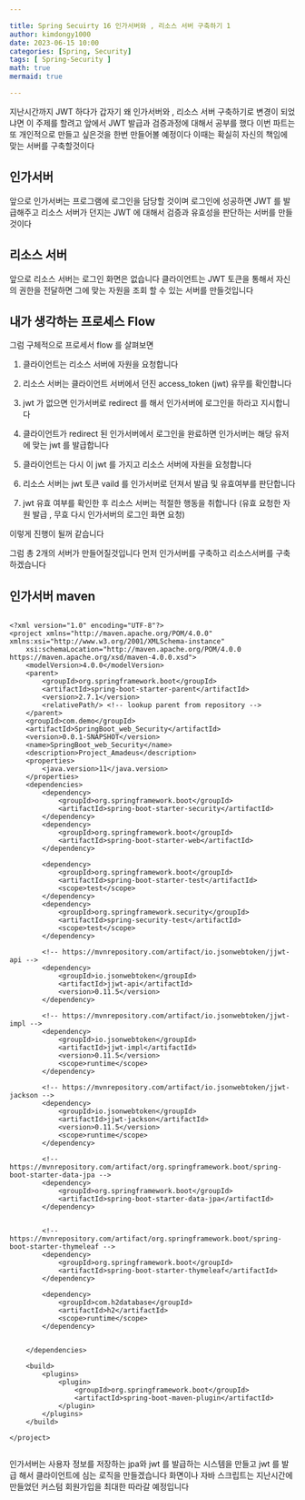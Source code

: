 ```yaml
---

title: Spring Secuirty 16 인가서버와 , 리소스 서버 구축하기 1
author: kimdongy1000
date: 2023-06-15 10:00
categories: [Spring, Security]
tags: [ Spring-Security ]
math: true
mermaid: true

---
```


지난시간까지 JWT 하다가 갑자기 왜 인가서버와 , 리소스 서버 구축하기로 변경이 되었냐면 이 주제를 할려고 앞에서 JWT 발급과 검증과정에 대해서 공부를 했다 
이번 파트는 또 개인적으로 만들고 싶은것을 한번 만들어볼 예정이다 이때는 확실히 자신의 책임에 맞는 서버를 구축할것이다 

## 인가서버 
앞으로 인가서버는 프로그램에 로그인을 담당할 것이며 로그인에 성공하면 JWT 를 발급해주고 리소스 서버가 던지는 JWT 에 대해서 검증과 유효성을 판단하는 서버를 만들것이다 

## 리소스 서버 
앞으로 리소스 서버는 로그인 화면은 없습니다 클라이언트는 JWT 토큰을 통해서 자신의 권한을 전달하면 그에 맞는 자원을 조회 할 수 있는 서버를 만들것입니다 


## 내가 생각하는 프로세스 Flow

그럼 구체적으로 프로세서 flow 를 살펴보면 

1) 클라이언트는 리소스 서버에 자원을 요청합니다 

2) 리소스 서버는 클라이언트 서버에서 던진 access_token (jwt) 유무를 확인합니다 

3) jwt 가 없으면 인가서버로 redirect 를 해서 인가서버에 로그인을 하라고 지시합니다 

4) 클라이언트가 redirect 된 인가서버에서 로그인을 완료하면 인가서버는 해당 유저에 맞는 jwt 를 발급합니다 

5) 클라이언트는 다시 이 jwt 를 가지고 리소스 서버에 자원을 요청합니다 

6) 리소스 서버는 jwt 토큰 vaild 를 인가서버로 던져서 발급 및 유효여부를 판단합니다 

7) jwt 유효 여부를 확인한 후 리소스 서버는 적절한 행동을 취합니다 (유효 요청한 자원 발급 , 무효 다시 인가서버의 로그인 화면 요청)


이렇게 진행이 될꺼 같습니다 

그럼 총 2개의 서버가 만들어질것입니다 먼저 인가서버를 구축하고 리소스서버를 구축하겠습니다 


## 인가서버 maven 

```

<?xml version="1.0" encoding="UTF-8"?>
<project xmlns="http://maven.apache.org/POM/4.0.0" xmlns:xsi="http://www.w3.org/2001/XMLSchema-instance"
	xsi:schemaLocation="http://maven.apache.org/POM/4.0.0 https://maven.apache.org/xsd/maven-4.0.0.xsd">
	<modelVersion>4.0.0</modelVersion>
	<parent>
		<groupId>org.springframework.boot</groupId>
		<artifactId>spring-boot-starter-parent</artifactId>
		<version>2.7.1</version>
		<relativePath/> <!-- lookup parent from repository -->
	</parent>
	<groupId>com.demo</groupId>
	<artifactId>SpringBoot_web_Security</artifactId>
	<version>0.0.1-SNAPSHOT</version>
	<name>SpringBoot_web_Security</name>
	<description>Project_Amadeus</description>
	<properties>
		<java.version>11</java.version>
	</properties>
	<dependencies>
		<dependency>
			<groupId>org.springframework.boot</groupId>
			<artifactId>spring-boot-starter-security</artifactId>
		</dependency>
		<dependency>
			<groupId>org.springframework.boot</groupId>
			<artifactId>spring-boot-starter-web</artifactId>
		</dependency>

		<dependency>
			<groupId>org.springframework.boot</groupId>
			<artifactId>spring-boot-starter-test</artifactId>
			<scope>test</scope>
		</dependency>
		<dependency>
			<groupId>org.springframework.security</groupId>
			<artifactId>spring-security-test</artifactId>
			<scope>test</scope>
		</dependency>

		<!-- https://mvnrepository.com/artifact/io.jsonwebtoken/jjwt-api -->
		<dependency>
			<groupId>io.jsonwebtoken</groupId>
			<artifactId>jjwt-api</artifactId>
			<version>0.11.5</version>
		</dependency>

		<!-- https://mvnrepository.com/artifact/io.jsonwebtoken/jjwt-impl -->
		<dependency>
			<groupId>io.jsonwebtoken</groupId>
			<artifactId>jjwt-impl</artifactId>
			<version>0.11.5</version>
			<scope>runtime</scope>
		</dependency>

		<!-- https://mvnrepository.com/artifact/io.jsonwebtoken/jjwt-jackson -->
		<dependency>
			<groupId>io.jsonwebtoken</groupId>
			<artifactId>jjwt-jackson</artifactId>
			<version>0.11.5</version>
			<scope>runtime</scope>
		</dependency>

		<!-- https://mvnrepository.com/artifact/org.springframework.boot/spring-boot-starter-data-jpa -->
		<dependency>
			<groupId>org.springframework.boot</groupId>
			<artifactId>spring-boot-starter-data-jpa</artifactId>
		</dependency>


		<!-- https://mvnrepository.com/artifact/org.springframework.boot/spring-boot-starter-thymeleaf -->
		<dependency>
			<groupId>org.springframework.boot</groupId>
			<artifactId>spring-boot-starter-thymeleaf</artifactId>
		</dependency>

		<dependency>
			<groupId>com.h2database</groupId>
			<artifactId>h2</artifactId>
			<scope>runtime</scope>
		</dependency>
		

	</dependencies>

	<build>
		<plugins>
			<plugin>
				<groupId>org.springframework.boot</groupId>
				<artifactId>spring-boot-maven-plugin</artifactId>
			</plugin>
		</plugins>
	</build>

</project>


```

인가서버는 사용자 정보를 저장하는 jpa와 jwt 를 발급하는 시스템을 만들고 jwt 를 발급 해서 클라이언트에 심는 로직을 만들겠습니다 
화면이나 자바 스크립트는 지난시간에 만들었던 커스텀 회원가입을 최대한 따라갈 예정입니다 



